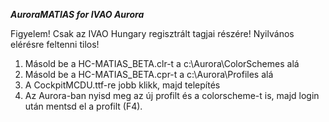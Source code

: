 ***AuroraMATIAS for IVAO Aurora***

Figyelem! Csak az IVAO Hungary regisztrált tagjai részére! Nyilvános elérésre feltenni tilos!

1. Másold be a HC-MATIAS_BETA.clr-t a c:\Aurora\ColorSchemes alá
2. Másold be a HC-MATIAS_BETA.cpr-t a c:\Aurora\Profiles alá
3. A CockpitMCDU.ttf-re jobb klikk, majd telepítés
4. Az Aurora-ban nyisd meg az új profilt és a colorscheme-t is, majd login után mentsd el a profilt (F4).

